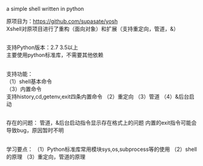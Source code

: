 a simple shell written in python

原项目为：https://github.com/supasate/yosh
</br>
Xshell对原项目进行了重构（面向对象）和扩展（支持重定向，管道，&） 

##
支持Python版本：2.7 3.5以上 <br/>
主要使用python标准库，不需要其他依赖<br/>

##
支持功能： <br/>
（1）shell基本命令<br/>
（3）内置命令 <br/>
支持history,cd,getenv,exit四条内置命令
（2）重定向 
（3）管道 
（4）&后台启动 

##
存在的问题： 
管道，&后台启动指令显示存在格式上的问题 
内置的exit指令可能会导致bug，原因暂时不明

##
学习要点： 
（1）Python标准库常用模块sys,os,subprocess等的使用 
（2）shell的原理 
（3）重定向，管道的原理
